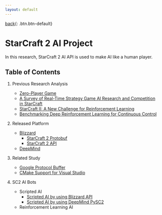 ```yaml
---
layout: default
---
```

[back](../pmain){: .btn.btn-default}

# StarCraft 2 AI Project


In this research, StarCraft 2 AI API is used to make AI like a human player.

## Table of Contents
1. Previous Research Analysis
	- [Zero-Player Game](./Prev/zero)
	- [A Survey of Real-Time Strategy Game AI Research and Competition in StarCraft](./Prev/surv)
	- [StarCraft II: A New Challenge for Reinforcement Learning](./Prev/sc2)
	- [Benchmarking Deep Reinforcement Learning for Continuous Control](./Prev/bcdrl) 

2. Released Platform 
	- [Blizzard](./Plat/blizNews)
		- [StarCraft 2 Protobuf](./Plat/BlizProto/blizProto)
		- [StarCraft 2 API](./Plat/BlizAPI/blizAPI) 
	- [DeepMind](./Plat/deepNews)

3. Related Study
	- [Google Protocol Buffer](./Rels/protocolBuf)
	- [CMake Support for Visual Studio](./Rels/cmakeVS)

4. SC2 AI Bots
	- Scripted AI
		- [Scripted AI by using Blizzard API](./aibots/scriptedblizzMain)
		- [Scripted AI by using DeepMind PySC2](./aibots/scriptedpyscMain)
	- Reinforcement Learning AI
